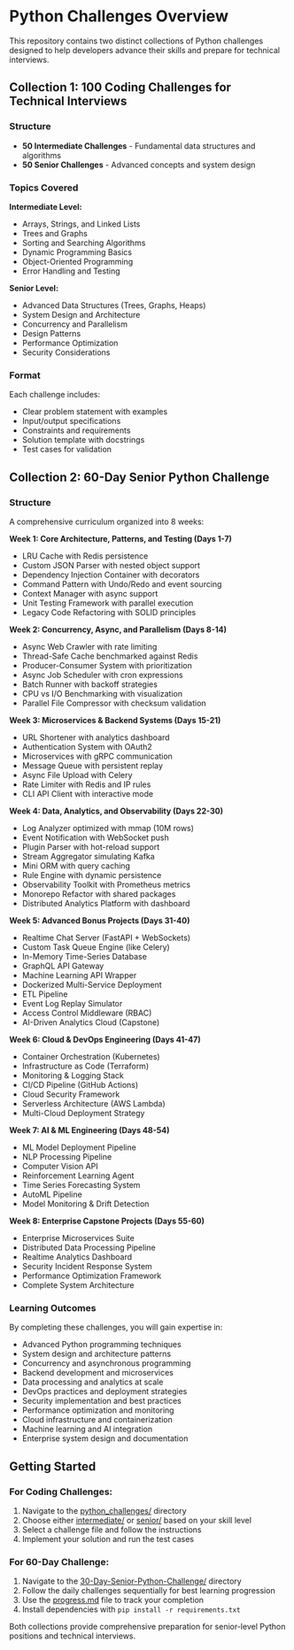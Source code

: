 # Python Challenges Overview

This repository contains two distinct collections of Python challenges designed to help developers advance their skills and prepare for technical interviews.

## Collection 1: 100 Coding Challenges for Technical Interviews

### Structure
- **50 Intermediate Challenges** - Fundamental data structures and algorithms
- **50 Senior Challenges** - Advanced concepts and system design

### Topics Covered
**Intermediate Level:**
- Arrays, Strings, and Linked Lists
- Trees and Graphs
- Sorting and Searching Algorithms
- Dynamic Programming Basics
- Object-Oriented Programming
- Error Handling and Testing

**Senior Level:**
- Advanced Data Structures (Trees, Graphs, Heaps)
- System Design and Architecture
- Concurrency and Parallelism
- Design Patterns
- Performance Optimization
- Security Considerations

### Format
Each challenge includes:
- Clear problem statement with examples
- Input/output specifications
- Constraints and requirements
- Solution template with docstrings
- Test cases for validation

## Collection 2: 60-Day Senior Python Challenge

### Structure
A comprehensive curriculum organized into 8 weeks:

**Week 1: Core Architecture, Patterns, and Testing (Days 1-7)**
- LRU Cache with Redis persistence
- Custom JSON Parser with nested object support
- Dependency Injection Container with decorators
- Command Pattern with Undo/Redo and event sourcing
- Context Manager with async support
- Unit Testing Framework with parallel execution
- Legacy Code Refactoring with SOLID principles

**Week 2: Concurrency, Async, and Parallelism (Days 8-14)**
- Async Web Crawler with rate limiting
- Thread-Safe Cache benchmarked against Redis
- Producer-Consumer System with prioritization
- Async Job Scheduler with cron expressions
- Batch Runner with backoff strategies
- CPU vs I/O Benchmarking with visualization
- Parallel File Compressor with checksum validation

**Week 3: Microservices & Backend Systems (Days 15-21)**
- URL Shortener with analytics dashboard
- Authentication System with OAuth2
- Microservices with gRPC communication
- Message Queue with persistent replay
- Async File Upload with Celery
- Rate Limiter with Redis and IP rules
- CLI API Client with interactive mode

**Week 4: Data, Analytics, and Observability (Days 22-30)**
- Log Analyzer optimized with mmap (10M rows)
- Event Notification with WebSocket push
- Plugin Parser with hot-reload support
- Stream Aggregator simulating Kafka
- Mini ORM with query caching
- Rule Engine with dynamic persistence
- Observability Toolkit with Prometheus metrics
- Monorepo Refactor with shared packages
- Distributed Analytics Platform with dashboard

**Week 5: Advanced Bonus Projects (Days 31-40)**
- Realtime Chat Server (FastAPI + WebSockets)
- Custom Task Queue Engine (like Celery)
- In-Memory Time-Series Database
- GraphQL API Gateway
- Machine Learning API Wrapper
- Dockerized Multi-Service Deployment
- ETL Pipeline
- Event Log Replay Simulator
- Access Control Middleware (RBAC)
- AI-Driven Analytics Cloud (Capstone)

**Week 6: Cloud & DevOps Engineering (Days 41-47)**
- Container Orchestration (Kubernetes)
- Infrastructure as Code (Terraform)
- Monitoring & Logging Stack
- CI/CD Pipeline (GitHub Actions)
- Cloud Security Framework
- Serverless Architecture (AWS Lambda)
- Multi-Cloud Deployment Strategy

**Week 7: AI & ML Engineering (Days 48-54)**
- ML Model Deployment Pipeline
- NLP Processing Pipeline
- Computer Vision API
- Reinforcement Learning Agent
- Time Series Forecasting System
- AutoML Pipeline
- Model Monitoring & Drift Detection

**Week 8: Enterprise Capstone Projects (Days 55-60)**
- Enterprise Microservices Suite
- Distributed Data Processing Pipeline
- Realtime Analytics Dashboard
- Security Incident Response System
- Performance Optimization Framework
- Complete System Architecture

### Learning Outcomes
By completing these challenges, you will gain expertise in:
- Advanced Python programming techniques
- System design and architecture patterns
- Concurrency and asynchronous programming
- Backend development and microservices
- Data processing and analytics at scale
- DevOps practices and deployment strategies
- Security implementation and best practices
- Performance optimization and monitoring
- Cloud infrastructure and containerization
- Machine learning and AI integration
- Enterprise system design and documentation

## Getting Started

### For Coding Challenges:
1. Navigate to the [python_challenges/](python_challenges/) directory
2. Choose either [intermediate/](python_challenges/intermediate/) or [senior/](python_challenges/senior/) based on your skill level
3. Select a challenge file and follow the instructions
4. Implement your solution and run the test cases

### For 60-Day Challenge:
1. Navigate to the [30-Day-Senior-Python-Challenge/](python-%20challenge%20project/30-Day-Senior-Python-Challenge/) directory
2. Follow the daily challenges sequentially for best learning progression
3. Use the [progress.md](python-%20challenge%20project/30-Day-Senior-Python-Challenge/progress.md) file to track your completion
4. Install dependencies with `pip install -r requirements.txt`

Both collections provide comprehensive preparation for senior-level Python positions and technical interviews.